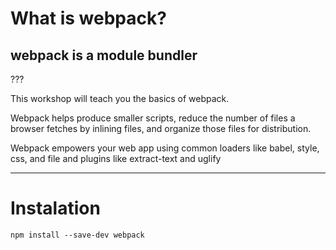 # What is webpack?

## webpack is a module bundler


???

This workshop will teach you the basics of webpack.

Webpack helps produce smaller scripts, reduce the number of files a browser
fetches by inlining files, and organize those files for distribution.

Webpack empowers your web app using common loaders like babel, style, css, and
file and plugins like extract-text and uglify

---

# Instalation

`npm install --save-dev webpack`
